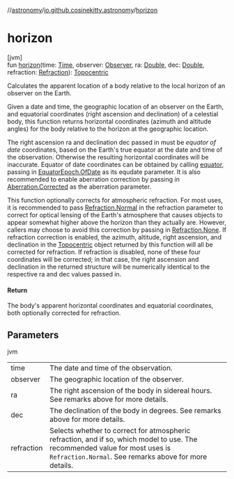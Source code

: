 //[astronomy](../../index.md)/[io.github.cosinekitty.astronomy](index.md)/[horizon](horizon.md)

# horizon

[jvm]\
fun [horizon](horizon.md)(time: [Time](-time/index.md), observer: [Observer](-observer/index.md), ra: [Double](https://kotlinlang.org/api/latest/jvm/stdlib/kotlin/-double/index.html), dec: [Double](https://kotlinlang.org/api/latest/jvm/stdlib/kotlin/-double/index.html), refraction: [Refraction](-refraction/index.md)): [Topocentric](-topocentric/index.md)

Calculates the apparent location of a body relative to the local horizon of an observer on the Earth.

Given a date and time, the geographic location of an observer on the Earth, and equatorial coordinates (right ascension and declination) of a celestial body, this function returns horizontal coordinates (azimuth and altitude angles) for the body relative to the horizon at the geographic location.

The right ascension ra and declination dec passed in must be *equator of date* coordinates, based on the Earth's true equator at the date and time of the observation. Otherwise the resulting horizontal coordinates will be inaccurate. Equator of date coordinates can be obtained by calling [equator](equator.md), passing in [EquatorEpoch.OfDate](-equator-epoch/-of-date/index.md) as its equdate parameter. It is also recommended to enable aberration correction by passing in [Aberration.Corrected](-aberration/-corrected/index.md) as the aberration parameter.

This function optionally corrects for atmospheric refraction. For most uses, it is recommended to pass [Refraction.Normal](-refraction/-normal/index.md) in the refraction parameter to correct for optical lensing of the Earth's atmosphere that causes objects to appear somewhat higher above the horizon than they actually are. However, callers may choose to avoid this correction by passing in [Refraction.None](-refraction/-none/index.md). If refraction correction is enabled, the azimuth, altitude, right ascension, and declination in the [Topocentric](-topocentric/index.md) object returned by this function will all be corrected for refraction. If refraction is disabled, none of these four coordinates will be corrected; in that case, the right ascension and declination in the returned structure will be numerically identical to the respective ra and dec values passed in.

#### Return

The body's apparent horizontal coordinates and equatorial coordinates, both optionally corrected for refraction.

## Parameters

jvm

| | |
|---|---|
| time | The date and time of the observation. |
| observer | The geographic location of the observer. |
| ra | The right ascension of the body in sidereal hours. See remarks above for more details. |
| dec | The declination of the body in degrees. See remarks above for more details. |
| refraction | Selects whether to correct for atmospheric refraction, and if so, which model to use.     The recommended value for most uses is `Refraction.Normal`.     See remarks above for more details. |
